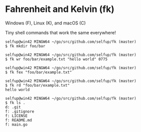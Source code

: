 # Fahrenheit and Kelvin (fk)

Windows (F), Linux (K), and macOS (C)

Tiny shell commands that work the same everywhere!

```shell
selfup@win42 MINGW64 ~/go/src/github.com/selfup/fk (master)
$ fk mkdir foo/bar

selfup@win42 MINGW64 ~/go/src/github.com/selfup/fk (master)
$ fk wr foo/bar/example.txt "hello world" 0775

selfup@win42 MINGW64 ~/go/src/github.com/selfup/fk (master)
$ fk fex "foo/bar/example.txt"

selfup@win42 MINGW64 ~/go/src/github.com/selfup/fk (master)
$ fk rd "foo/bar/example.txt"
hello world

selfup@win42 MINGW64 ~/go/src/github.com/selfup/fk (master)
$ fk ls .
d: .git
f: .gitignore
f: LICENSE
f: README.md
f: main.go
```
